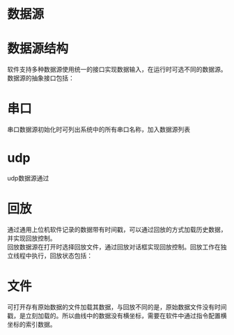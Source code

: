数据源  
======
# 数据源结构  
软件支持多种数据源使用统一的接口实现数据输入，在运行时可选不同的数据源。  
数据源的抽象接口包括：  

# 串口  
串口数据源初始化时可列出系统中的所有串口名称，加入数据源列表  
# udp  
udp数据源通过  
# 回放  
通过通用上位机软件记录的数据带有时间戳，可以通过回放的方式加载历史数据，并实现回放控制。  
回放数据源在打开时选择回放文件，通过回放对话框实现回放控制。回放工作在独立线程中执行，回放状态包括：  

# 文件  
可打开存有原始数据的文件加载其数据，与回放不同的是，原始数据文件没有时间戳，是立刻加载的。所以曲线中的数据没有横坐标，需要在软件中通过指令配置横坐标的索引数据。  
